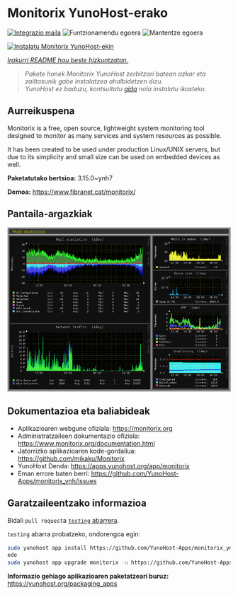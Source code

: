<!--
Ohart ongi: README hau automatikoki sortu da <https://github.com/YunoHost/apps/tree/master/tools/readme_generator>ri esker
EZ editatu eskuz.
-->

# Monitorix YunoHost-erako

[![Integrazio maila](https://dash.yunohost.org/integration/monitorix.svg)](https://ci-apps.yunohost.org/ci/apps/monitorix/) ![Funtzionamendu egoera](https://ci-apps.yunohost.org/ci/badges/monitorix.status.svg) ![Mantentze egoera](https://ci-apps.yunohost.org/ci/badges/monitorix.maintain.svg)

[![Instalatu Monitorix YunoHost-ekin](https://install-app.yunohost.org/install-with-yunohost.svg)](https://install-app.yunohost.org/?app=monitorix)

*[Irakurri README hau beste hizkuntzatan.](./ALL_README.md)*

> *Pakete honek Monitorix YunoHost zerbitzari batean azkar eta zailtasunik gabe instalatzea ahalbidetzen dizu.*  
> *YunoHost ez baduzu, kontsultatu [gida](https://yunohost.org/install) nola instalatu ikasteko.*

## Aurreikuspena

Monitorix is a free, open source, lightweight system monitoring tool designed to monitor as many services and system resources as possible.

It has been created to be used under production Linux/UNIX servers, but due to its simplicity and small size can be used on embedded devices as well.


**Paketatutako bertsioa:** 3.15.0~ynh7

**Demoa:** <https://www.fibranet.cat/monitorix/>

## Pantaila-argazkiak

![Monitorix(r)en pantaila-argazkia](./doc/screenshots/mail.png)

## Dokumentazioa eta baliabideak

- Aplikazioaren webgune ofiziala: <https://monitorix.org>
- Administratzaileen dokumentazio ofiziala: <https://www.monitorix.org/documentation.html>
- Jatorrizko aplikazioaren kode-gordailua: <https://github.com/mikaku/Monitorix>
- YunoHost Denda: <https://apps.yunohost.org/app/monitorix>
- Eman errore baten berri: <https://github.com/YunoHost-Apps/monitorix_ynh/issues>

## Garatzaileentzako informazioa

Bidali `pull request`a [`testing` abarrera](https://github.com/YunoHost-Apps/monitorix_ynh/tree/testing).

`testing` abarra probatzeko, ondorengoa egin:

```bash
sudo yunohost app install https://github.com/YunoHost-Apps/monitorix_ynh/tree/testing --debug
edo
sudo yunohost app upgrade monitorix -u https://github.com/YunoHost-Apps/monitorix_ynh/tree/testing --debug
```

**Informazio gehiago aplikazioaren paketatzeari buruz:** <https://yunohost.org/packaging_apps>
